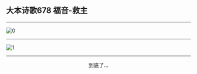 
## 大本诗歌678 福音-救主
        
<div id="aplayer0"></div>

---

<img alt="0" data-original="/data/d0673/0.png">

---

<img alt="1" data-original="/data/d0673/1.png">

---

<p style="text-align: center">到底了...</p>

<script src="/js/dist-view.js"></script>

<script>
MAIN.id = 'd0673';
        
const ap0 = new APlayer({
    container: document.getElementById('aplayer0'),
    volume: 1,
    loop: 'none',
    preload: 'none',
    audio: [{
        name: '大本诗歌678.mp3',
        artist: '大本诗歌',
        url: 'https://res.wx.qq.com/voice/getvoice?mediaid=MzI0NTk3MDM5M18yMjQ3NDk2MTcx',
        cover: '/favicon'
    }]
});
</script>
